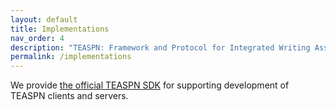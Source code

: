 ```yaml
---
layout: default
title: Implementations
nav_order: 4
description: "TEASPN: Framework and Protocol for Integrated Writing Assistance Environments"
permalink: /implementations
---
```


We provide [the official TEASPN SDK](https://github.com/teaspn/teaspn-sdk) for supporting development of TEASPN clients and servers.
